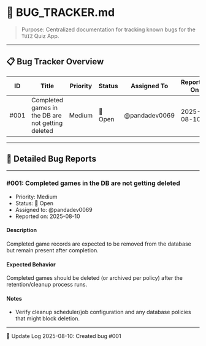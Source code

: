 # 🐞 BUG_TRACKER.md

> Purpose: Centralized documentation for tracking known bugs for the `TUIZ` Quiz App.

---

## 📋 Bug Tracker Overview

| ID   | Title                                              | Priority | Status   | Assigned To   | Reported On | Fixed On |
|------|----------------------------------------------------|----------|----------|---------------|-------------|----------|
| #001 | Completed games in the DB are not getting deleted | Medium   | 🔴 Open  | @pandadev0069 | 2025-08-10  | —        |

---

## 🐛 Detailed Bug Reports

---

### #001: Completed games in the DB are not getting deleted

- Priority: Medium
- Status: 🔴 Open
- Assigned to: @pandadev0069
- Reported on: 2025-08-10

#### Description
Completed game records are expected to be removed from the database but remain present after completion.

#### Expected Behavior
Completed games should be deleted (or archived per policy) after the retention/cleanup process runs.

#### Notes
- Verify cleanup scheduler/job configuration and any database policies that might block deletion.

---

🔄 Update Log
2025-08-10: Created bug #001